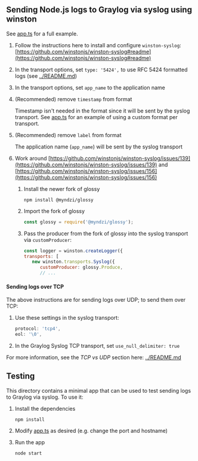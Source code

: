 ## Sending Node.js logs to Graylog via syslog using winston

See [app.ts](app.ts) for a full example.

1. Follow the instructions here to install and configure `winston-syslog`: [https://github.com/winstonjs/winston-syslog#readme](https://github.com/winstonjs/winston-syslog#readme)

1. In the transport options, set `type: '5424',` to use RFC 5424 formatted logs (see [../README.md](../README.md))

1. In the transport options, set `app_name` to the application name

1. (Recommended) remove `timestamp` from format

   Timestamp isn't needed in the format since it will be sent by the syslog transport. See [app.ts](app.ts) for an example of using a custom format per transport.

1. (Recommended) remove `label` from format

   The application name (`app_name`) will be sent by the syslog transport

1. Work around [https://github.com/winstonjs/winston-syslog/issues/139](https://github.com/winstonjs/winston-syslog/issues/139) and [https://github.com/winstonjs/winston-syslog/issues/156](https://github.com/winstonjs/winston-syslog/issues/156)

   1. Install the newer fork of glossy

      ```
      npm install @myndzi/glossy
      ```

   1. Import the fork of glossy

      ```javascript
      const glossy = require('@myndzi/glossy');
      ```

   1. Pass the producer from the fork of glossy into the syslog transport via `customProducer`:

      ```javascript
      const logger = winston.createLogger({
      transports: [
         new winston.transports.Syslog({
            customProducer: glossy.Produce,
            // ...
      ```

#### Sending logs over TCP

The above instructions are for sending logs over UDP; to send them over TCP:

1. Use these settings in the syslog transport:

   ```javascript
   protocol: 'tcp4',
   eol: '\0',
   ```

1. In the Graylog Syslog TCP transport, set `use_null_delimiter: true`

For more information, see the _TCP vs UDP_ section here: [../README.md](../README.md)

## Testing

This directory contains a minimal app that can be used to test sending logs to Graylog via syslog. To use
it:

1. Install the dependencies

   ```
   npm install
   ```

1. Modify [app.ts](app.ts) as desired (e.g. change the port and hostname)

1. Run the app

   ```
   node start
   ```

